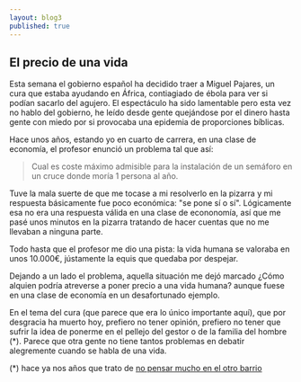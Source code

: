 ```yaml
---
layout: blog3
published: true
---
```


## El precio de una vida

Esta semana el gobierno español ha decidido traer a Miguel Pajares, un cura que estaba ayudando en África, contiagiado de ébola para ver si podían sacarlo del agujero. El espectáculo ha sido lamentable pero esta vez no hablo del gobierno, he leído desde gente quejándose por el dinero hasta gente con miedo por si provocaba una epidemia de proporciones bíblicas.

Hace unos años, estando yo en cuarto de carrera, en una clase de economía, el profesor enunció un problema tal que así:

> Cual es coste máximo admisible para la instalación de un semáforo en un cruce donde moría 1 persona al año.

Tuve la mala suerte de que me tocase a mi resolverlo en la pizarra y mi respuesta básicamente fue poco económica: "se pone sí o sí". Lógicamente esa no era una respuesta válida en una clase de econonomía, así que me pasé unos minutos en la pizarra tratando de hacer cuentas que no me llevaban a ninguna parte.

Todo hasta que el profesor me dio una pista: la vida humana se valoraba en unos 10.000€, jústamente la equis que quedaba por despejar.

Dejando a un lado el problema, aquella situación me dejó marcado ¿Cómo alquien podría atreverse a poner precio a una vida humana? aunque fuese en una clase de economía en un desafortunado ejemplo.

En el tema del cura (que parece que era lo único importante aquí), que por desgracia ha muerto hoy, prefiero no tener opinión, prefiero no tener que sufrir la idea de ponerme en el pellejo del gestor o de la familia del hombre (\*). Parece que otra gente no tiene tantos problemas en debatir alegremente cuando se habla de una vida.

(\*) hace ya nos años que trato de [no pensar mucho en el otro barrio](http://blep.blogspot.com.es/2010/11/mejor-me-quedo-como-estoy.html)